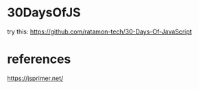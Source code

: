 # 30DaysOfJS
try this: https://github.com/ratamon-tech/30-Days-Of-JavaScript

# references

https://jsprimer.net/